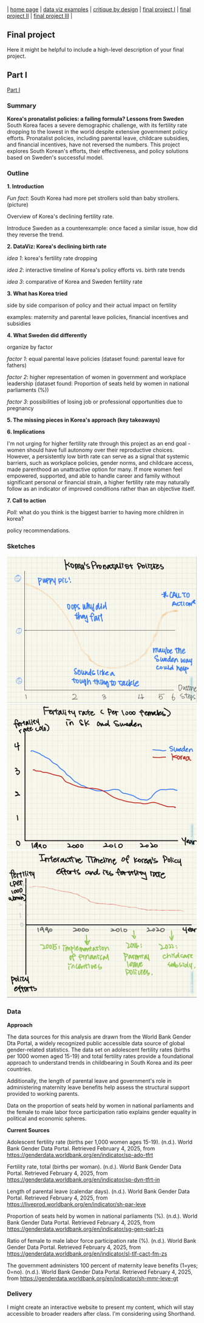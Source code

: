 | [home page](https://cmustudent.github.io/tswd-portfolio-templates/) | [data viz examples](dataviz-examples) | [critique by design](critique-by-design) | [final project I](final-project-part-one) | [final project II](final-project-part-two) | [final project III](final-project-part-three) |

## Final project
Here it might be helpful to include a high-level description of your final project. 
## Part I
[Part I](final-project-part-one)

### Summary
**Korea's pronatalist policies: a failing formula? Lessons from Sweden**
South Korea faces a severe demographic challenge, with its fertility rate dropping to the lowest in the world despite extensive government policy efforts. Pronatalist policies, including parental leave, childcare subsidies, and financial incentives, have not reversed the numbers. This project explores South Korean's efforts, their effectiveness, and policy solutions based on Sweden's successful model. 

### Outline
**1. Introduction**

_Fun fact_: South Korea had more pet strollers sold than baby strollers. (picture)

Overview of Korea's declining fertility rate. 

Introduce Sweden as a counterexample: once faced a similar issue, how did they reverse the trend. 

**2. DataViz: Korea's declining birth rate**

_idea 1_: korea's fertility rate dropping

_idea 2_: interactive timeline of Korea's policy efforts vs. birth rate trends

_idea 3_: comparative of Korea and Sweden fertility rate

**3. What has Korea tried**

side by side comparison of policy and their actual impact on fertility 

examples: maternity and parental leave policies, financial incentives and subsidies

**4. What Sweden did differently**

organize by factor 

_factor 1_: equal parental leave policies (dataset found: parental leave for fathers)

_factor 2_: higher representation of women in government and workplace leadership (dataset found: Proportion of seats held by women in national parliaments (%))

_factor 3_: possibilities of losing job or professional opportunities due to pregnancy 

**5. The missing pieces in Korea's approach (key takeaways)**

**6. Implications**

I'm not urging for higher fertility rate through this project as an end goal - women should have full autonomy over their reproductive choices. However, a persistently low birth rate can serve as a signal that systemic barriers, such as workplace policies, gender norms, and childcare access, made parenthood an unattractive option for many. If more women feel empowered, supported, and able to handle career and family without significant personal or financial strain, a higher fertility rate may naturally follow as an indicator of improved conditions rather than an objective itself. 

**7. Call to action**

_Poll_: what do you think is the biggest barrier to having more children in korea? 

policy recommendations. 

### Sketches
<img src="ExpectedReactions.png" alt="Expected reaction on presentation timeline" width="500">
<img src="FertilityRate.png" alt="Fertility rate" width="500">
<img src="InteractiveTimeline.png" alt="Interactive timeline of SK pronatalist policy and fertility rate" width="500">

### Data

**Approach**

The data sources for this analysis are drawn from the World Bank Gender Dta Portal, a widely recognized public accessible data source of global gender-related statistics. The data set on adolescent fertility rates (births per 1000 women aged 15-19) and total fertility rates provide a foundational approach to understand trends in childbearing in South Korea and its peer countries. 

Additionally, the length of parental leave and government's role in administering maternity leave benefits help assess the structural support provided to working parents. 

Data on the proportion of seats held by women in national parliaments and the female to male labor force participation ratio explains gender equality in political and economic spheres. 

**Current Sources**

Adolescent fertility rate (births per 1,000 women ages 15-19). (n.d.). World Bank Gender Data Portal. Retrieved February 4, 2025, from https://genderdata.worldbank.org/en/indicator/sp-ado-tfrt

Fertility rate, total (births per woman). (n.d.). World Bank Gender Data Portal. Retrieved February 4, 2025, from https://genderdata.worldbank.org/en/indicator/sp-dyn-tfrt-in

Length of parental leave (calendar days). (n.d.). World Bank Gender Data Portal. Retrieved February 4, 2025, from https://liveprod.worldbank.org/en/indicator/sh-par-leve

Proportion of seats held by women in national parliaments (%). (n.d.). World Bank Gender Data Portal. Retrieved February 4, 2025, from https://genderdata.worldbank.org/en/indicator/sg-gen-parl-zs

Ratio of female to male labor force participation rate (%). (n.d.). World Bank Gender Data Portal. Retrieved February 4, 2025, from https://genderdata.worldbank.org/en/indicator/sl-tlf-cact-fm-zs

The government administers 100 percent of maternity leave benefits (1=yes; 0=no). (n.d.). World Bank Gender Data Portal. Retrieved February 4, 2025, from https://genderdata.worldbank.org/en/indicator/sh-mmr-leve-gt

### Delivery

I might create an interactive website to present my content, which will stay accessible to broader readers after class. I'm considering using Shorthand. 
